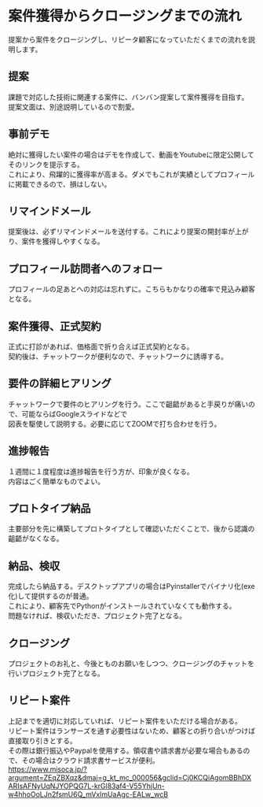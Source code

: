 # 案件獲得からクロージングまでの流れ
提案から案件をクロージングし、リピータ顧客になっていただくまでの流れを説明します。

## 提案
課題で対応した技術に関連する案件に、バンバン提案して案件獲得を目指す。
提案文面は、別途説明しているので割愛。

## 事前デモ
絶対に獲得したい案件の場合はデモを作成して、動画をYoutubeに限定公開してそのリンクを提示する。<BR>
これにより、飛躍的に獲得率が高まる。ダメでもこれが実績としてプロフィールに掲載できるので、損はしない。

## リマインドメール
提案後は、必ずリマインドメールを送付する。これにより提案の開封率が上がり、案件を獲得しやすくなる。

## プロフィール訪問者へのフォロー
プロフィールの足あとへの対応は忘れずに。こちらもかなりの確率で見込み顧客となる。

## 案件獲得、正式契約
正式に打診があれば、価格面で折り合えば正式契約となる。<BR>
契約後は、チャットワークが便利なので、チャットワークに誘導する。

## 要件の詳細ヒアリング
チャットワークで要件のヒアリングを行う。ここで齟齬があると手戻りが痛いので、可能ならばGoogleスライドなどで<BR>
図表を駆使して説明する。必要に応じてZOOMで打ち合わせを行う。

## 進捗報告
１週間に１度程度は進捗報告を行う方が、印象が良くなる。<BR>
内容はごく簡単なものでよい。

## プロトタイプ納品
主要部分を先に構築してプロトタイプとして確認いただくことで、後から認識の齟齬がなくなる。

## 納品、検収
完成したら納品する。デスクトップアプリの場合はPyinstallerでバイナリ化(exe化)して提供するのが普通。<BR>
これにより、顧客先でPythonがインストールされていなくても動作する。<BR>
問題なければ、検収いただき、プロジェクト完了となる。

## クロージング
プロジェクトのお礼と、今後とものお願いをしつつ、クロージングのチャットを行いプロジェクト完了となる。

## リピート案件
上記までを適切に対応していれば、リピート案件をいただける場合がある。<BR>
リピート案件はランサーズを通す必要性はないため、顧客との折り合いがつけば直接取り引きとする。<BR>
その際は銀行振込やPaypalを使用する。領収書や請求書が必要な場合もあるので、その場合はクラウド請求書サービスが便利。<BR>
https://www.misoca.jp/?argument=ZEqZBXqz&dmai=g_kt_mc_000056&gclid=Cj0KCQiAgomBBhDXARIsAFNyUqNJYOPQG7L-krGl83af4-V55YhjUn-w4hhoOoLJn2fsmU6Q_mVxlmUaAgc-EALw_wcB
  
